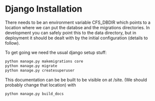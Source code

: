 # Django Installation

There needs to be an environment variable CFS_DBDIR which points to a location where we can put the databse and the migrations directories. In development you can safely point this to the data directory, but in deployment it should be dealt with by the initial configuration (details to follow).

To get going we need the usual django setup stuff:    

```bash
python manage.py makemigrations core
python manage.py migrate
python manage.py createsuperuser
```

This documentation can be be built to be visible on at /site. (We should probably change that location) with

```bash
python manage.py build_docs
```
